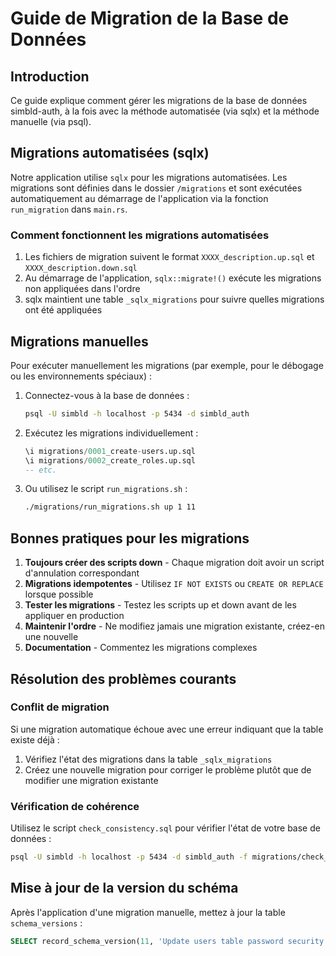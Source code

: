 # Guide de Migration de la Base de Données

## Introduction

Ce guide explique comment gérer les migrations de la base de données simbld-auth, à la fois avec la méthode
automatisée (via sqlx) et la méthode manuelle (via psql).

## Migrations automatisées (sqlx)

Notre application utilise `sqlx` pour les migrations automatisées. Les migrations sont définies dans le dossier
`/migrations` et sont exécutées automatiquement au démarrage de l'application via la fonction `run_migration` dans
`main.rs`.

### Comment fonctionnent les migrations automatisées

1. Les fichiers de migration suivent le format `XXXX_description.up.sql` et `XXXX_description.down.sql`
2. Au démarrage de l'application, `sqlx::migrate!()` exécute les migrations non appliquées dans l'ordre
3. sqlx maintient une table `_sqlx_migrations` pour suivre quelles migrations ont été appliquées

## Migrations manuelles

Pour exécuter manuellement les migrations (par exemple, pour le débogage ou les environnements spéciaux) :

1. Connectez-vous à la base de données :
   ```bash
   psql -U simbld -h localhost -p 5434 -d simbld_auth
   ```

2. Exécutez les migrations individuellement :
   ```sql
   \i migrations/0001_create-users.up.sql
   \i migrations/0002_create_roles.up.sql
   -- etc.
   ```

3. Ou utilisez le script `run_migrations.sh` :
   ```bash
   ./migrations/run_migrations.sh up 1 11
   ```

## Bonnes pratiques pour les migrations

1. **Toujours créer des scripts down** - Chaque migration doit avoir un script d'annulation correspondant
2. **Migrations idempotentes** - Utilisez `IF NOT EXISTS` ou `CREATE OR REPLACE` lorsque possible
3. **Tester les migrations** - Testez les scripts up et down avant de les appliquer en production
4. **Maintenir l'ordre** - Ne modifiez jamais une migration existante, créez-en une nouvelle
5. **Documentation** - Commentez les migrations complexes

## Résolution des problèmes courants

### Conflit de migration

Si une migration automatique échoue avec une erreur indiquant que la table existe déjà :

1. Vérifiez l'état des migrations dans la table `_sqlx_migrations`
2. Créez une nouvelle migration pour corriger le problème plutôt que de modifier une migration existante

### Vérification de cohérence

Utilisez le script `check_consistency.sql` pour vérifier l'état de votre base de données :

```bash
psql -U simbld -h localhost -p 5434 -d simbld_auth -f migrations/check_consistency.sql
```

## Mise à jour de la version du schéma

Après l'application d'une migration manuelle, mettez à jour la table `schema_versions` :

```sql
SELECT record_schema_version(11, 'Update users table password security', '0011_update_users_table_password_security.up.sql', CURRENT_USER);
```
